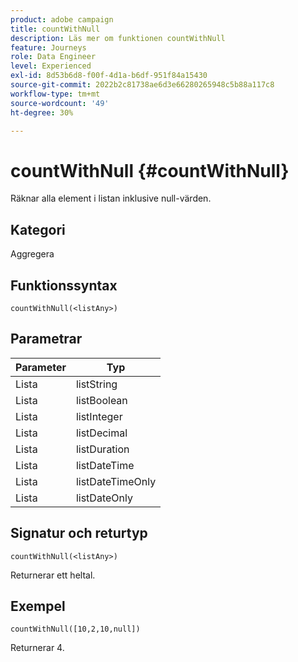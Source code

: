 ```yaml
---
product: adobe campaign
title: countWithNull
description: Läs mer om funktionen countWithNull
feature: Journeys
role: Data Engineer
level: Experienced
exl-id: 8d53b6d8-f00f-4d1a-b6df-951f84a15430
source-git-commit: 2022b2c81738ae6d3e66280265948c5b88a117c8
workflow-type: tm+mt
source-wordcount: '49'
ht-degree: 30%

---
```


# countWithNull {#countWithNull}

Räknar alla element i listan inklusive null-värden.

## Kategori

Aggregera

## Funktionssyntax

`countWithNull(<listAny>)`

## Parametrar

| Parameter | Typ |
|-----------|------------------|
| Lista | listString |
| Lista | listBoolean |
| Lista | listInteger |
| Lista | listDecimal |
| Lista | listDuration |
| Lista | listDateTime |
| Lista | listDateTimeOnly |
| Lista | listDateOnly |

## Signatur och returtyp

`countWithNull(<listAny>)`

Returnerar ett heltal.

## Exempel

`countWithNull([10,2,10,null])`

Returnerar 4.
